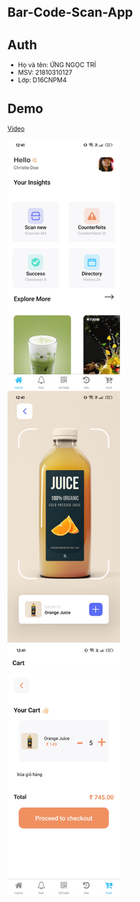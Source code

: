 # Bar-Code-Scan-App
# Auth
- Họ và tên: ỨNG NGỌC TRÍ
- MSV: 21810310127
- Lớp: D16CNPM4
# Demo
[Video](https://drive.google.com/file/d/1emejwIyocPYAeRziCL5V9j5ZSgbLzrha/view?usp=sharing)

<img src="./Home.jpg" alt="Home" width="50%">
<img src="./Scan.jpg" alt="Home" width="50%">
<img src="./Cart.jpg" alt="Home" width="50%">

